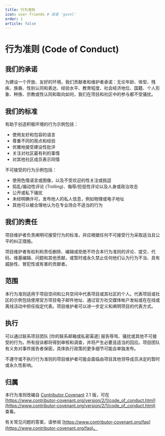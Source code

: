 ```yaml
---
title: 行为准则
icon: user-friends # 或者 'gavel'
order: 1
article: false
---
```


# <Icon icon="user-friends" /> 行为准则 (Code of Conduct)

## 我们的承诺

为建设一个开放、友好的环境，我们贡献者和维护者承诺：无论年龄、体型、残疾、族裔、性别认同和表达、经验水平、教育程度、社会经济地位、国籍、个人形象、种族、宗教或性认同和取向如何，我们在项目和社区中的参与都不受骚扰。

## 我们的标准

有助于创造积极环境的行为示例包括：

*   使用友好和包容的语言
*   尊重不同的观点和经验
*   优雅地接受建设性批评
*   关注对社区最有利的事情
*   对其他社区成员表示同情

不可接受的行为示例包括：

*   使用色情语言或图像，以及不受欢迎的性关注或挑逗
*   捣乱/煽动性评论 (Trolling)、侮辱/贬低性评论以及人身或政治攻击
*   公开或私下骚扰
*   未经明确许可，发布他人的私人信息，例如物理或电子地址
*   其他可以被合理地认为在专业场合不适当的行为

## 我们的责任

项目维护者负责阐明可接受行为的标准，并应根据任何不可接受行为采取适当且公平的纠正措施。

项目维护者有权利和责任删除、编辑或拒绝不符合本行为准则的评论、提交、代码、维基编辑、问题和其他贡献，或暂时或永久禁止任何他们认为行为不当、具有威胁性、冒犯性或有害的贡献者。

## 范围

本行为准则适用于项目空间和公共空间中代表项目或其社区的个人。代表项目或社区的示例包括使用官方项目电子邮件地址、通过官方社交媒体帐户发帖或在在线或离线活动中担任指定代表。项目维护者可以进一步定义和阐明项目的代表方式。

## 执行

可以通过联系项目团队 [你的联系邮箱或私密渠道] 报告辱骂、骚扰或其他不可接受的行为。所有投诉都将得到审核和调查，并将产生必要且适当的回应。项目团队有义务对事件报告者保密。具体执行政策的更多细节可能会单独发布。

不遵守或不执行行为准则的项目维护者可能会面临由项目其他领导成员决定的暂时或永久性影响。

## 归属

本行为准则改编自 [Contributor Covenant](https://www.contributor-covenant.org) 2.1 版，可在 [https://www.contributor-covenant.org/version/2/1/code_of_conduct.html](https://www.contributor-covenant.org/version/2/1/code_of_conduct.html) 查看。

有关常见问题的答案，请参阅 [https://www.contributor-covenant.org/faq](https://www.contributor-covenant.org/faq)。